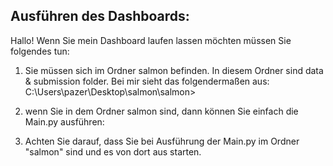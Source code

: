 ## Ausführen des Dashboards:
Hallo!
Wenn Sie mein Dashboard laufen lassen möchten müssen Sie folgendes tun:

1. Sie müssen sich im Ordner salmon befinden. In diesem Ordner sind data & submission folder. Bei mir sieht das folgendermaßen aus: 
                 C:\Users\pazer\Desktop\salmon\salmon> 

2. wenn Sie in dem Ordner salmon sind, dann können Sie einfach die Main.py ausführen:
3. Achten Sie darauf, dass Sie bei Ausführung der Main.py im Ordner "salmon" sind und es von dort aus starten. 
